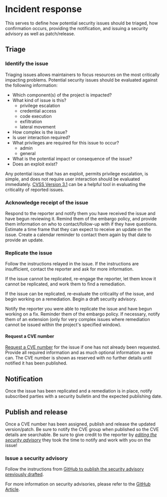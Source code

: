 # Incident response

This serves to define how potential security issues should be triaged, how
confirmation occurs, providing the notification, and issuing a security advisory
as well as patch/release.

## Triage

### Identify the issue

Triaging issues allows maintainers to focus resources on the most critically
impacting problems. Potential security issues should be evaluated against the
following information:

* Which component(s) of the project is impacted?
* What kind of issue is this?
  * privilege escalation
  * credential access
  * code execution
  * exfiltration
  * lateral movement
* How complex is the issue?
* Is user interaction required?
* What privileges are required for this issue to occur?
  * admin
  * general
* What is the potential impact or consequence of the issue?
* Does an exploit exist?

Any potential issue that has an exploit, permits privilege escalation, is
simple, and does not require user interaction should be evaluated immediately.
[CVSS Version 3.1](https://nvd.nist.gov/vuln-metrics/cvss/v3-calculator) can be
a helpful tool in evaluating the criticality of reported issues.

### Acknowledge receipt of the issue

Respond to the reporter and notify them you have received the issue and have
begun reviewing it. Remind them of the embargo policy, and provide them
information on who to contact/follow-up with if they have questions. Estimate a
time frame that they can expect to receive an update on the issue. Create a
calendar reminder to contact them again by that date to provide an update.

### Replicate the issue

Follow the instructions relayed in the issue. If the instructions are
insufficient, contact the reporter and ask for more information.

If the issue cannot be replicated, re-engage the reporter, let them know it
cannot be replicated, and work them to find a remediation.

If the issue can be replicated, re-evaluate the criticality of the issue, and
begin working on a remediation. Begin a draft security advisory.

Notify the reporter you were able to replicate the issue and have begun working
on a fix. Reminder them of the embargo policy. If necessary, notify them of an
extension (only for very complex issues where remediation cannot be issued
within the project's specified window).

#### Request a CVE number

[Request a CVE number](https://cveform.mitre.org/) for the issue if one has not
already been requested. Provide all required information and as much optional
information as we can. The CVE number is shown as reserved with no further
details until notified it has been published.

## Notification

Once the issue has been replicated and a remediation is in place, notify
subscribed parties with a security bulletin and the expected publishing date.

## Publish and release

Once a CVE number has been assigned, publish and release the updated
version/patch. Be sure to notify the CVE group when published so the CVE details
are searchable. Be sure to give credit to the reporter by *[editing the security
advisory](https://docs.github.com/en/github/managing-security-vulnerabilities/editing-a-security-advisory#about-credits-for-security-advisories)*
they took the time to notify and work with you on the issue!

### Issue a security advisory

Follow the instructions from [GitHub to publish the security advisory previously
drafted](https://docs.github.com/en/github/managing-security-vulnerabilities/publishing-a-security-advisory).

For more information on security advisories, please refer to the [GitHub
Article](https://docs.github.com/en/code-security/security-advisories/about-github-security-advisories).
